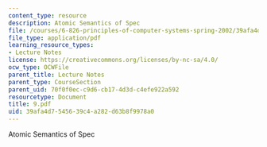 ```yaml
---
content_type: resource
description: Atomic Semantics of Spec
file: /courses/6-826-principles-of-computer-systems-spring-2002/39afa4d7545639c4a282d63b8f9978a0_9.pdf
file_type: application/pdf
learning_resource_types:
- Lecture Notes
license: https://creativecommons.org/licenses/by-nc-sa/4.0/
ocw_type: OCWFile
parent_title: Lecture Notes
parent_type: CourseSection
parent_uid: 70f0f0ec-c9d6-cb17-4d3d-c4efe922a592
resourcetype: Document
title: 9.pdf
uid: 39afa4d7-5456-39c4-a282-d63b8f9978a0
---
```

Atomic Semantics of Spec